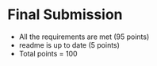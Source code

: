 # Final Submission

- All the requirements are met (95 points)
- readme is up to date (5 points)
- Total points = 100
